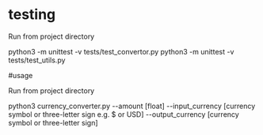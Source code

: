 # testing

Run from project directory

python3 -m unittest -v tests/test_convertor.py
python3 -m unittest -v tests/test_utils.py 



#usage

Run from project directory

python3 currency_converter.py --amount [float] --input_currency [currency symbol or three-letter sign e.g. $ or USD] --output_currency [currency symbol or three-letter sign]
